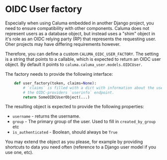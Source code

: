 # OIDC User factory

Especially when using Caluma embedded in another Django project, you need to ensure compatibility with other components. Caluma does not represent users as a database object, but instead uses a "shim" object in it's role as an OIDC relying party (RP) that represents the requesting user. Oher projects may have differing requirements however.

Therefore, you can define a custom `CALUMA_OIDC_USER_FACTORY`. The setting is a string that points to a callable, which is expected to return an OIDC user object. By default it points to `caluma.caluma_user.models.OIDCUser`.

The factory needs to provide the following interface:

```python
    def user_factory(token, claims=None):
        # `claims` is filled with a dict with information about the user fetched from
        # the OIDC-providers `userinfo` endpoint.
        return SomeOIDCUserObject(...)
```

The resulting object is expected to provide the following properties:

* `username` - returns the username.
* `group` - The primary group of the user. Used to fill in `created_by_group` etc
* `is_authenticated` - Boolean, should always be `True`

You may extend the object as you please, for example by providing shortcuts to data you need often (reference to a Django user model if you use one, etc).
